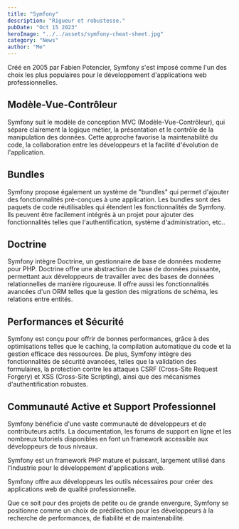 ```yaml
---
title: "Symfony"
description: "Rigueur et robustesse."
pubDate: "Oct 15 2023"
heroImage: "../../assets/symfony-cheat-sheet.jpg"
category: "News"
author: "Me"
---
```


Créé en 2005 par Fabien Potencier, Symfony s'est imposé comme l'un des choix les plus populaires pour le développement d'applications web professionnelles.

## Modèle-Vue-Contrôleur

Symfony suit le modèle de conception MVC (Modèle-Vue-Contrôleur), qui sépare clairement la logique métier, la présentation et le contrôle de la manipulation des données. Cette approche favorise la maintenabilité du code, la collaboration entre les développeurs et la facilité d'évolution de l'application.

## Bundles

Symfony propose également un système de "bundles" qui permet d'ajouter des fonctionnalités pré-conçues à une application. Les bundles sont des paquets de code réutilisables qui étendent les fonctionnalités de Symfony. Ils peuvent être facilement intégrés à un projet pour ajouter des fonctionnalités telles que l'authentification, système d'administration, etc..

## Doctrine

Symfony intègre Doctrine, un gestionnaire de base de données moderne pour PHP. Doctrine offre une abstraction de base de données puissante, permettant aux développeurs de travailler avec des bases de données relationnelles de manière rigoureuse. Il offre aussi les fonctionnalités avancées d'un ORM telles que la gestion des migrations de schéma, les relations entre entités.

## Performances et Sécurité

Symfony est conçu pour offrir de bonnes performances, grâce à des optimisations telles que le caching, la compilation automatique du code et la gestion efficace des ressources. De plus, Symfony intègre des fonctionnalités de sécurité avancées, telles que la validation des formulaires, la protection contre les attaques CSRF (Cross-Site Request Forgery) et XSS (Cross-Site Scripting), ainsi que des mécanismes d'authentification robustes.

## Communauté Active et Support Professionnel

Symfony bénéficie d'une vaste communauté de développeurs et de contributeurs actifs. La documentation, les forums de support en ligne et les nombreux tutoriels disponibles en font un framework accessible aux développeurs de tous niveaux.

Symfony est un framework PHP mature et puissant, largement utilisé dans l'industrie pour le développement d'applications web.

Symfony offre aux développeurs les outils nécessaires pour créer des applications web de qualité professionnelle.

Que ce soit pour des projets de petite ou de grande envergure, Symfony se positionne comme un choix de prédilection pour les développeurs à la recherche de performances, de fiabilité et de maintenabilité.
